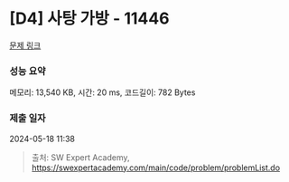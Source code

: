 # [D4] 사탕 가방 - 11446 

[문제 링크](https://swexpertacademy.com/main/code/problem/problemDetail.do?contestProbId=AXdHxTNqC2IDFAS5) 

### 성능 요약

메모리: 13,540 KB, 시간: 20 ms, 코드길이: 782 Bytes

### 제출 일자

2024-05-18 11:38



> 출처: SW Expert Academy, https://swexpertacademy.com/main/code/problem/problemList.do